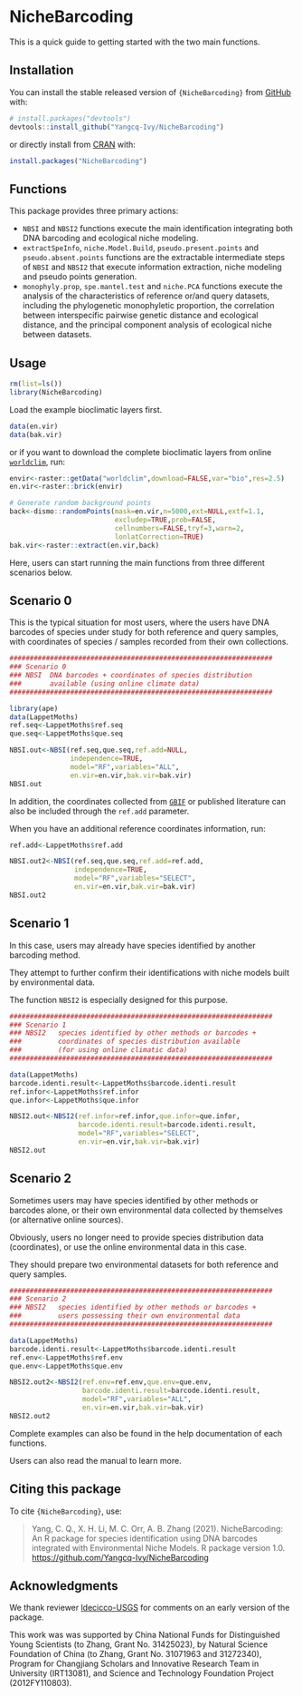 ﻿# NicheBarcoding

This is a quick guide to getting started with the two main functions.


## Installation

You can install the stable released version of `{NicheBarcoding}` from
[GitHub](https://github.com/) with:

``` r
# install.packages("devtools")
devtools::install_github("Yangcq-Ivy/NicheBarcoding")
```

or directly install from [CRAN](https://cran.r-project.org/) with:

``` r
install.packages("NicheBarcoding")
```

## Functions

This package provides three primary actions:

-   `NBSI` and `NBSI2` functions execute the main identification
    integrating both DNA barcoding and ecological niche modeling.
-   `extractSpeInfo`, `niche.Model.Build`, `pseudo.present.points` 
    and `pseudo.absent.points` functions are the extractable intermediate
    steps of `NBSI` and `NBSI2` that execute information extraction,
    niche modeling and pseudo points generation.
-   `monophyly.prop`, `spe.mantel.test` and `niche.PCA` functions 
    execute the analysis of the characteristics of reference or/and query 
    datasets, including the phylogenetic monophyletic proportion, the
    correlation between interspecific pairwise genetic distance and 
    ecological distance, and the principal component analysis of ecological
    niche between datasets.


## Usage

``` r
rm(list=ls())
library(NicheBarcoding)
```

Load the example bioclimatic layers first.

``` r
data(en.vir)
data(bak.vir)
```

or if you want to download the complete bioclimatic layers from online 
[`worldclim`](https://www.worldclim.org/), run:

``` r
envir<-raster::getData("worldclim",download=FALSE,var="bio",res=2.5)
en.vir<-raster::brick(envir)

# Generate random background points
back<-dismo::randomPoints(mask=en.vir,n=5000,ext=NULL,extf=1.1,
                          excludep=TRUE,prob=FALSE,
                          cellnumbers=FALSE,tryf=3,warn=2,
                          lonlatCorrection=TRUE)
bak.vir<-raster::extract(en.vir,back)
```

Here, users can start running the main functions from three different scenarios below.

## Scenario 0

This is the typical situation for most users, where the users have DNA barcodes of species under study for both reference and query samples, with coordinates of species / samples recorded from their own collections. 

``` r
#################################################################
### Scenario 0
### NBSI  DNA barcodes + coordinates of species distribution 
###       available (using online climate data)
#################################################################

library(ape)
data(LappetMoths)
ref.seq<-LappetMoths$ref.seq
que.seq<-LappetMoths$que.seq

NBSI.out<-NBSI(ref.seq,que.seq,ref.add=NULL,
               independence=TRUE,
               model="RF",variables="ALL",
               en.vir=en.vir,bak.vir=bak.vir)
NBSI.out
```

In addition, the coordinates collected from [`GBIF`](https://www.gbif.org/) or published literature can also be included through the `ref.add` parameter. 

When you have an additional reference coordinates information, run:

``` r
ref.add<-LappetMoths$ref.add

NBSI.out2<-NBSI(ref.seq,que.seq,ref.add=ref.add,
                independence=TRUE,
                model="RF",variables="SELECT",
                en.vir=en.vir,bak.vir=bak.vir)
NBSI.out2
```

## Scenario 1

In this case, users may already have species identified by another barcoding method. 

They attempt to further confirm their identifications with niche models built by environmental data. 

The function `NBSI2` is especially designed for this purpose.

``` r
#################################################################
### Scenario 1 
### NBSI2   species identified by other methods or barcodes + 
###         coordinates of species distribution available 
###         (for using online climatic data)
#################################################################

data(LappetMoths)
barcode.identi.result<-LappetMoths$barcode.identi.result
ref.infor<-LappetMoths$ref.infor
que.infor<-LappetMoths$que.infor

NBSI2.out<-NBSI2(ref.infor=ref.infor,que.infor=que.infor,
                 barcode.identi.result=barcode.identi.result,
                 model="RF",variables="SELECT",
                 en.vir=en.vir,bak.vir=bak.vir)
NBSI2.out
```

## Scenario 2

Sometimes users may have species identified by other methods or barcodes alone, or their own environmental data collected by themselves (or alternative online sources).

Obviously, users no longer need to provide species distribution data (coordinates), or use the online environmental data in this case. 

They should prepare two environmental datasets for both reference and query samples.

``` r
#################################################################
### Scenario 2
### NBSI2   species identified by other methods or barcodes + 
###         users possessing their own environmental data
#################################################################

data(LappetMoths)
barcode.identi.result<-LappetMoths$barcode.identi.result
ref.env<-LappetMoths$ref.env
que.env<-LappetMoths$que.env

NBSI2.out2<-NBSI2(ref.env=ref.env,que.env=que.env,
                  barcode.identi.result=barcode.identi.result,
                  model="RF",variables="ALL",
                  en.vir=en.vir,bak.vir=bak.vir)
NBSI2.out2
```

Complete examples can also be found in the help documentation of each functions.

Users can also read the manual to learn more.

## Citing this package

To cite `{NicheBarcoding}`, use:

> Yang, C. Q., X. H. Li, M. C. Orr, A. B. Zhang (2021). NicheBarcoding: An R package for 
> species identification using DNA barcodes integrated with Environmental Niche Models. 
> R package version 1.0. <https://github.com/Yangcq-Ivy/NicheBarcoding>

## Acknowledgments

We thank reviewer [ldecicco-USGS](https://github.com/ldecicco-USGS) for comments on an early 
version of the package.

This work was was supported by China National Funds for Distinguished Young Scientists (to Zhang, 
Grant No. 31425023), by Natural Science Foundation of China (to Zhang, Grant No. 31071963 and 
31272340), Program for Changjiang Scholars and Innovative Research Team in University (IRT13081), 
and Science and Technology Foundation Project (2012FY110803). 

